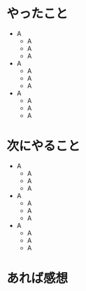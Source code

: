 # やったこと
* A
  * A
  * A
  * A
* A
  * A
  * A
  * A
* A
  * A
  * A
  * A
# 次にやること
* A
  * A
  * A
  * A
* A
  * A
  * A
  * A
* A
  * A
  * A
  * A
# あれば感想
